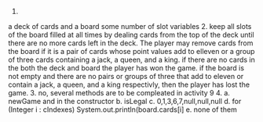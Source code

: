 1.
a deck of cards and a board
some number of slot variables
2.
keep all slots of the board filled at all times by dealing cards from the top of the deck until there are no more cards left in the deck.
The player may remove cards from the board if it is a pair of cards whose point values add to elleven or a group of three cards containing a jack, a queen, and a king.
if there are no cards in the both the deck and board the player has won the game.
if the board is not empty and there are no pairs or groups of three that add to eleven or contain a jack, a queen, and a king respectivly, then the player has lost the game.
3.
no, several methods are to be compleated in activity 9
4.
  a.
  newGame and in the constructor
  b.
  isLegal
  c.
  0,1,3,6,7,null,null,null
  d.
  for (Integer i : cIndexes)
    System.out.println(board.cards[i]
  e.
  none of them
  

